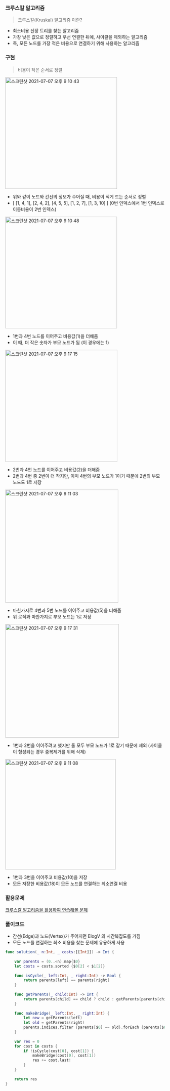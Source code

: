 ### 크루스칼 알고리즘
>  크루스칼(Kruskal) 알고리즘 이란?
- 최소비용 신장 트리를 찾는 알고리즘
- 가장 낮은 값으로 정렬하고 우선 연결한 뒤에, 사이클을 제외하는 알고리즘 
- 즉, 모든 노드를 가장 적은 비용으로 연결하기 위해 사용하는 알고리즘

### 구현
> 비용이 작은 순서로 정렬

<img width="353" alt="스크린샷 2021-07-07 오후 9 10 43" src="https://user-images.githubusercontent.com/74946802/124756839-e2862600-df67-11eb-9a81-0bcef339c3c8.png">

- 위와 같이 노드와 간선의 정보가 주어질 때, 비용이 적게 드는 순서로 정렬<br/>
- [ [1, 4, 1], [2, 4, 2], [4, 5, 5], [1, 2, 7], [1, 3, 10] ] (0번 인덱스에서 1번 인덱스로 이동비용이 2번 인덱스)<br/>   


<img width="353" alt="스크린샷 2021-07-07 오후 9 10 48" src="https://user-images.githubusercontent.com/74946802/124756845-e44fe980-df67-11eb-95bc-41c900739282.png">

- 1번과 4번 노드를 이어주고 비용값(1)을 더해줌<br/>  
- 이 때, 더 작은 숫자가 부모 노드가 됨 (이 경우에는 1)<br/>


<img width="354" alt="스크린샷 2021-07-07 오후 9 17 15" src="https://user-images.githubusercontent.com/74946802/124757672-ccc53080-df68-11eb-9aca-b6df5962b5bb.png">

- 2번과 4번 노드를 이어주고 비용값(2)을 더해줌<br/> 
- 2번과 4번 중 2번이 더 작지만, 이미 4번의 부모 노드가 1이기 때문에 2번의 부모 노드도 1로 저장<br/>


<img width="357" alt="스크린샷 2021-07-07 오후 9 11 03" src="https://user-images.githubusercontent.com/74946802/124756853-e5811680-df67-11eb-80f7-c848d2dafcd8.png">

- 마찬가지로 4번과 5번 노드를 이어주고 비용값(5)을 더해줌<br/>
- 위 로직과 마찬가지로 부모 노드는 1로 저장<br/>

<img width="359" alt="스크린샷 2021-07-07 오후 9 17 31" src="https://user-images.githubusercontent.com/74946802/124757665-cafb6d00-df68-11eb-9a5f-6efcfb556af6.png">

- 1번과 2번을 이어주려고 했지만 둘 모두 부모 노드가 1로 같기 때문에 제외 (사이클이 형성되는 경우 중복제거를 위해 삭제)

<img width="349" alt="스크린샷 2021-07-07 오후 9 11 08" src="https://user-images.githubusercontent.com/74946802/124756856-e619ad00-df67-11eb-8d1f-5d8f8227663e.png">

- 1번과 3번을 이어주고 비용값(10)을 저장
- 모든 저장한 비용값(18)이 모든 노드를 연결하는 최소연결 비용

### 활용문제
[크루스칼 알고리즘을 활용하여 연습해볼 문제](https://programmers.co.kr/learn/courses/30/lessons/42861?language=swift)

### 풀이코드
- 간선(Edge)과 노드(Vertex)가 주어지면 ElogV 의 시간복잡도를 가짐
- 모든 노드를 연결하는 최소 비용을 찾는 문제에 유용하게 사용

```swift
func solution(_ n:Int, _ costs:[[Int]]) -> Int {
    
    var parents = (0..<n).map{$0}
    let costs = costs.sorted {$0[2] < $1[2]}
    
    func isCycle(_ left:Int, _ right:Int) -> Bool {
        return parents[left] == parents[right]
    }
    
    func getParents(_ child:Int) -> Int {
        return parents[child] == child ? child : getParents(parents[child])
    }
    
    func makeBridge(_ left:Int, _ right:Int) {
        let new = getParents(left)
        let old = getParents(right)
        parents.indices.filter {parents[$0] == old}.forEach {parents[$0] = new}
    }
    
    var res = 0
    for cost in costs {
        if !isCycle(cost[0], cost[1]) {
            makeBridge(cost[0], cost[1])
            res += cost.last!
        }
    }
    
    return res
}
```


